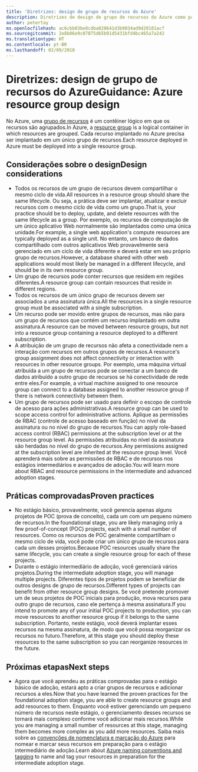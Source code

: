 ```yaml
---
title: 'Diretrizes: design de grupo de recursos do Azure'
description: Diretrizes de design de grupo de recursos do Azure como parte de uma estratégia básica de adoção da nuvem
author: petertay
ms.openlocfilehash: ac6cbb03be8cdba020641d3b9034ad9d20101acf
ms.sourcegitcommit: 2e8b06e9c07875d65b91d5431bfd4bc465a7a242
ms.translationtype: HT
ms.contentlocale: pt-BR
ms.lasthandoff: 02/09/2018
---
```

# <a name="guidance-azure-resource-group-design"></a><span data-ttu-id="4ce56-103">Diretrizes: design de grupo de recursos do Azure</span><span class="sxs-lookup"><span data-stu-id="4ce56-103">Guidance: Azure resource group design</span></span>

<span data-ttu-id="4ce56-104">No Azure, uma [grupo de recursos](https://docs.microsoft.com/azure/azure-resource-manager/resource-group-overview#resource-groups) é um contêiner lógico em que os recursos são agrupados.</span><span class="sxs-lookup"><span data-stu-id="4ce56-104">In Azure, a [resource group](https://docs.microsoft.com/azure/azure-resource-manager/resource-group-overview#resource-groups) is a logical container in which resources are grouped.</span></span> <span data-ttu-id="4ce56-105">Cada recurso implantado no Azure precisa ser implantado em um único grupo de recursos.</span><span class="sxs-lookup"><span data-stu-id="4ce56-105">Each resource deployed in Azure must be deployed into a single resource group.</span></span>

## <a name="design-considerations"></a><span data-ttu-id="4ce56-106">Considerações sobre o design</span><span class="sxs-lookup"><span data-stu-id="4ce56-106">Design considerations</span></span>

- <span data-ttu-id="4ce56-107">Todos os recursos de um grupo de recursos devem compartilhar o mesmo ciclo de vida.</span><span class="sxs-lookup"><span data-stu-id="4ce56-107">All resources in a resource group should share the same lifecycle.</span></span> <span data-ttu-id="4ce56-108">Ou seja, a prática deve ser implantar, atualizar e excluir recursos com o mesmo ciclo de vida como um grupo.</span><span class="sxs-lookup"><span data-stu-id="4ce56-108">That is, your practice should be to deploy, update, and delete resources with the same lifecycle as a group.</span></span> <span data-ttu-id="4ce56-109">Por exemplo, os recursos de computação de um único aplicativo Web normalmente são implantados como uma única unidade.</span><span class="sxs-lookup"><span data-stu-id="4ce56-109">For example, a single web application's compute resources are typically deployed as a single unit.</span></span> <span data-ttu-id="4ce56-110">No entanto, um banco de dados compartilhado com outros aplicativos Web provavelmente será gerenciado em um ciclo de vida diferente e deverá estar em seu próprio grupo de recursos.</span><span class="sxs-lookup"><span data-stu-id="4ce56-110">However, a database shared with other web applications would most likely be managed in a different lifecycle, and should be in its own resource group.</span></span>
- <span data-ttu-id="4ce56-111">Um grupo de recursos pode conter recursos que residem em regiões diferentes.</span><span class="sxs-lookup"><span data-stu-id="4ce56-111">A resource group can contain resources that reside in different regions.</span></span>
- <span data-ttu-id="4ce56-112">Todos os recursos de um único grupo de recursos devem ser associados a uma assinatura única.</span><span class="sxs-lookup"><span data-stu-id="4ce56-112">All the resources in a single resource group must be associated with a single subscription.</span></span> 
- <span data-ttu-id="4ce56-113">Um recurso pode ser movido entre grupos de recursos, mas não para um grupo de recursos que contém um recurso implantado em outra assinatura.</span><span class="sxs-lookup"><span data-stu-id="4ce56-113">A resource can be moved between resource groups, but not into a resource group containing a resource deployed to a different subscription.</span></span>
- <span data-ttu-id="4ce56-114">A atribuição de um grupo de recursos não afeta a conectividade nem a interação com recursos em outros grupos de recursos.</span><span class="sxs-lookup"><span data-stu-id="4ce56-114">A resource's group assignment does not affect connectivity or interaction with resources in other resource groups.</span></span> <span data-ttu-id="4ce56-115">Por exemplo, uma máquina virtual atribuída a um grupo de recursos pode se conectar a um banco de dados atribuído a outro grupo de recursos se há conectividade de rede entre eles.</span><span class="sxs-lookup"><span data-stu-id="4ce56-115">For example, a virtual machine assigned to one resource group can connect to a database assigned to another resource group if there is network connectivity between them.</span></span>
- <span data-ttu-id="4ce56-116">Um grupo de recursos pode ser usado para definir o escopo de controle de acesso para ações administrativas.</span><span class="sxs-lookup"><span data-stu-id="4ce56-116">A resource group can be used to scope access control for administrative actions.</span></span> <span data-ttu-id="4ce56-117">Aplique as permissões de RBAC (controle de acesso baseado em função) no nível da assinatura ou no nível do grupo de recursos.</span><span class="sxs-lookup"><span data-stu-id="4ce56-117">You can apply role-based access control (RBAC) permissions at the subscription level or at the resource group level.</span></span> <span data-ttu-id="4ce56-118">As permissões atribuídas no nível da assinatura são herdadas no nível do grupo de recursos.</span><span class="sxs-lookup"><span data-stu-id="4ce56-118">Any permissions assigned at the subscription level are inherited at the resource group level.</span></span> <span data-ttu-id="4ce56-119">Você aprenderá mais sobre as permissões de RBAC e de recursos nos estágios intermediários e avançados de adoção.</span><span class="sxs-lookup"><span data-stu-id="4ce56-119">You will learn more about RBAC and resource permissions in the intermediate and advanced adoption stages.</span></span>

## <a name="proven-practices"></a><span data-ttu-id="4ce56-120">Práticas comprovadas</span><span class="sxs-lookup"><span data-stu-id="4ce56-120">Proven practices</span></span>

- <span data-ttu-id="4ce56-121">No estágio básico, provavelmente, você gerencia apenas alguns projetos de POC (prova de conceito), cada um com um pequeno número de recursos.</span><span class="sxs-lookup"><span data-stu-id="4ce56-121">In the foundational stage, you are likely managing only a few proof-of-concept (POC) projects, each with a small number of resources.</span></span> <span data-ttu-id="4ce56-122">Como os recursos de POC geralmente compartilham o mesmo ciclo de vida, você pode criar um único grupo de recursos para cada um desses projetos.</span><span class="sxs-lookup"><span data-stu-id="4ce56-122">Because POC resources usually share the same lifecycle, you can create a single resource group for each of these projects.</span></span>
- <span data-ttu-id="4ce56-123">Durante o estágio intermediário de adoção, você gerenciará vários projetos.</span><span class="sxs-lookup"><span data-stu-id="4ce56-123">During the intermediate adoption stage, you will manage multiple projects.</span></span> <span data-ttu-id="4ce56-124">Diferentes tipos de projetos podem se beneficiar de outros designs de grupo de recursos.</span><span class="sxs-lookup"><span data-stu-id="4ce56-124">Different types of projects can benefit from other resource group designs.</span></span> <span data-ttu-id="4ce56-125">Se você pretende promover um de seus projetos de POC iniciais para produção, mova recursos para outro grupo de recursos, caso ele pertença à mesma assinatura.</span><span class="sxs-lookup"><span data-stu-id="4ce56-125">If you intend to promote any of your initial POC projects to production, you can move resources to another resource group if it belongs to the same subscription.</span></span> <span data-ttu-id="4ce56-126">Portanto, neste estágio, você deverá implantar esses recursos na mesma assinatura, de modo que você possa reorganizar os recursos no futuro.</span><span class="sxs-lookup"><span data-stu-id="4ce56-126">Therefore, at this stage you should deploy these resources to the same subscription so you can reorganize resources in the future.</span></span>

## <a name="next-steps"></a><span data-ttu-id="4ce56-127">Próximas etapas</span><span class="sxs-lookup"><span data-stu-id="4ce56-127">Next steps</span></span>

* <span data-ttu-id="4ce56-128">Agora que você aprendeu as práticas comprovadas para o estágio básico de adoção, estará apto a criar grupos de recursos e adicionar recursos a eles.</span><span class="sxs-lookup"><span data-stu-id="4ce56-128">Now that you have learned the proven practices for the foundational adoption stage, you are able to create resource groups and add resources to them.</span></span> <span data-ttu-id="4ce56-129">Enquanto você estiver gerenciando um pequeno número de recursos neste estágio, o gerenciamento desses recursos se tornará mais complexo conforme você adicionar mais recursos.</span><span class="sxs-lookup"><span data-stu-id="4ce56-129">While you are managing a small number of resources at this stage, managing them becomes more complex as you add more resources.</span></span> <span data-ttu-id="4ce56-130">Saiba mais sobre as [convenções de nomenclatura e marcação do Azure](/azure/architecture/best-practices/naming-conventions?toc=/azure/architecture/cloud-adoption-guide/toc.json) para nomear e marcar seus recursos em preparação para o estágio intermediário de adoção.</span><span class="sxs-lookup"><span data-stu-id="4ce56-130">Learn about [Azure naming conventions and tagging](/azure/architecture/best-practices/naming-conventions?toc=/azure/architecture/cloud-adoption-guide/toc.json) to name and tag your resources in preparation for the intermediate adoption stage.</span></span>
